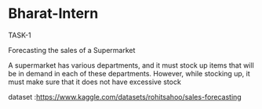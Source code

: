 # Bharat-Intern

TASK-1

Forecasting the sales of a Supermarket

A supermarket has various departments, and it must stock up items that will be in demand in each of these departments. However, while stocking up, it must make sure that it does not have excessive stock

dataset :https://www.kaggle.com/datasets/rohitsahoo/sales-forecasting
